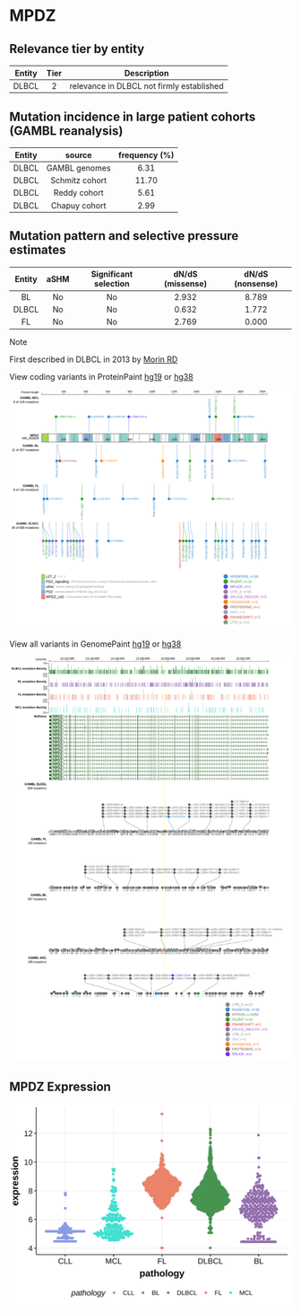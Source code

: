 # MPDZ

## Relevance tier by entity

|Entity|Tier|Description                              |
|:------:|:----:|-----------------------------------------|
|DLBCL |2   |relevance in DLBCL not firmly established|

## Mutation incidence in large patient cohorts (GAMBL reanalysis)

|Entity|source        |frequency (%)|
|:------:|:--------------:|:-------------:|
|DLBCL |GAMBL genomes | 6.31        |
|DLBCL |Schmitz cohort|11.70        |
|DLBCL |Reddy cohort  | 5.61        |
|DLBCL |Chapuy cohort | 2.99        |

## Mutation pattern and selective pressure estimates

|Entity|aSHM|Significant selection|dN/dS (missense)|dN/dS (nonsense)|
|:------:|:----:|:---------------------:|:----------------:|:----------------:|
|BL    |No  |No                   |2.932           |8.789           |
|DLBCL |No  |No                   |0.632           |1.772           |
|FL    |No  |No                   |2.769           |0.000           |


> [!NOTE]
> First described in DLBCL in 2013 by [Morin RD](https://pubmed.ncbi.nlm.nih.gov/23699601)


View coding variants in ProteinPaint [hg19](https://morinlab.github.io/LLMPP/GAMBL/MPDZ_protein.html)  or [hg38](https://morinlab.github.io/LLMPP/GAMBL/MPDZ_protein_hg38.html)

![image](images/proteinpaint/MPDZ_NM_003829.svg)

View all variants in GenomePaint [hg19](https://morinlab.github.io/LLMPP/GAMBL/MPDZ.html)  or [hg38](https://morinlab.github.io/LLMPP/GAMBL/MPDZ_hg38.html)

![image](images/proteinpaint/MPDZ.svg)
## MPDZ Expression
![image](images/gene_expression/MPDZ_by_pathology.svg)
